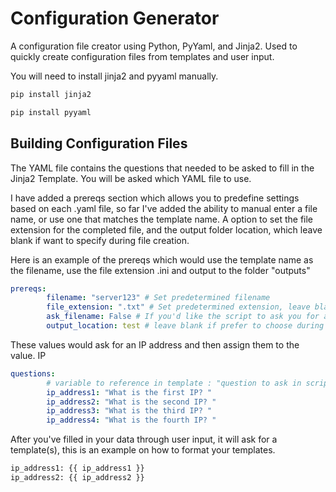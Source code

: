 # Configuration Generator

A configuration file creator using Python, PyYaml, and Jinja2. Used to quickly create configuration files from templates and user input.

You will need to install jinja2 and pyyaml manually. 
```bash
pip install jinja2
```

```bash
pip install pyyaml
```

## Building Configuration Files

The YAML file contains the questions that needed to be asked to fill in the Jinja2 Template. You will be asked which YAML file to use.

I have added a prereqs section which allows you to predefine settings based on each .yaml file, so far I've added the ability to manual enter a file name, or use one that matches the template name. A option to set the file extension for the completed file, and the output folder location, which leave blank if want to specify during file creation.

Here is an example of the prereqs which would use the template name as the filename, use the file extension .ini and output to the folder "outputs"

```yaml
prereqs: 
        filename: "server123" # Set predetermined filename 
        file_extension: ".txt" # Set predetermined extension, leave blank if you want none 
        ask_filename: False # If you'd like the script to ask you for a custom filename, make this True
        output_location: test # leave blank if prefer to choose during file creation
```
These values would ask for an IP address and then assign them to the value. IP 

```yaml
questions:
        # variable to reference in template : "question to ask in script"
        ip_address1: "What is the first IP? "
        ip_address2: "What is the second IP? "
        ip_address3: "What is the third IP? "
        ip_address4: "What is the fourth IP? "
```

After you've filled in your data through user input, it will ask for a template(s), this is an example on how to format your templates.
```bash
ip_address1: {{ ip_address1 }}
ip_address2: {{ ip_address2 }}
```

